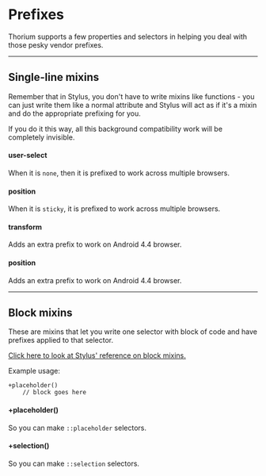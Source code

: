 # Prefixes
Thorium supports a few properties and selectors in helping you deal with those pesky vendor prefixes.

---

## Single-line mixins
Remember that in Stylus, you don't have to write mixins like functions - you can just write them like a normal attribute and Stylus will act as if it's a mixin and do the appropriate prefixing for you.

If you do it this way, all this background compatibility work will be completely invisible.

#### user-select
When it is `none`, then it is prefixed to work across multiple browsers.

#### position
When it is `sticky`, it is prefixed to work across multiple browsers.

#### transform
Adds an extra prefix to work on Android 4.4 browser.

#### position
Adds an extra prefix to work on Android 4.4 browser.


---

## Block mixins

These are mixins that let you write one selector with block of code and have prefixes applied to that selector.

[Click here to look at Stylus' reference on block mixins.](http://stylus-lang.com/docs/mixins.html#block-mixins)

Example usage:

```
+placeholder()
	// block goes here

```

#### +placeholder()
So you can make `::placeholder` selectors.

#### +selection()
So you can make `::selection` selectors.
